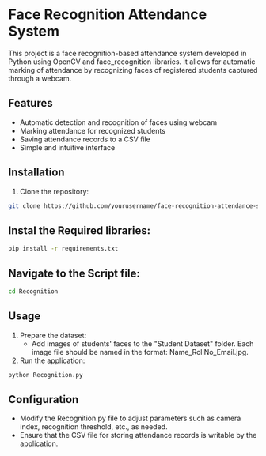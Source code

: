 # Face Recognition Attendance System

This project is a face recognition-based attendance system developed in Python using OpenCV and face_recognition libraries. It allows for automatic marking of attendance by recognizing faces of registered students captured through a webcam.

## Features

- Automatic detection and recognition of faces using webcam
- Marking attendance for recognized students
- Saving attendance records to a CSV file
- Simple and intuitive interface

## Installation

1. Clone the repository:

```bash
git clone https://github.com/yourusername/face-recognition-attendance-system.git
```
## Instal the Required  libraries:

```bash
pip install -r requirements.txt
```
## Navigate to the Script file:

```bash
cd Recognition
```

## Usage

1. Prepare the dataset:
    - Add images of students' faces to the "Student Dataset" folder. Each image file should be named in the format: Name_RollNo_Email.jpg.
2. Run the application:
```bash
python Recognition.py
```

## Configuration

- Modify the Recognition.py file to adjust parameters such as camera index, recognition threshold, etc., as needed.
- Ensure that the CSV file for storing attendance records is writable by the application.





